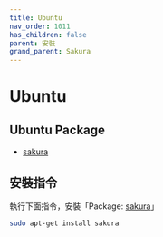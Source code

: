 ```yaml
---
title: Ubuntu
nav_order: 1011
has_children: false
parent: 安裝
grand_parent: Sakura
---
```



# Ubuntu


## Ubuntu Package

* [sakura](https://packages.ubuntu.com/jammy/sakura)


## 安裝指令

執行下面指令，安裝「Package: [sakura](https://packages.ubuntu.com/jammy/sakura)」

``` sh
sudo apt-get install sakura
```

